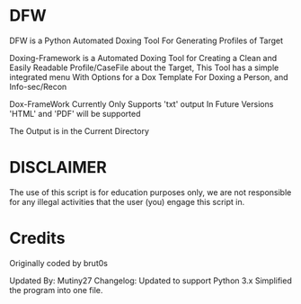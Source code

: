 ﻿# DFW

DFW is a Python Automated Doxing Tool For Generating Profiles of Target

Doxing-Framework is a Automated Doxing Tool for Creating a Clean and Easily Readable Profile/CaseFile about the Target, This Tool has a simple integrated menu With Options for a Dox Template For Doxing a Person, and Info-sec/Recon

Dox-FrameWork Currently Only Supports 'txt' output In Future Versions 'HTML' and 'PDF' will be supported

The Output is in the Current Directory

# DISCLAIMER

The use of this script is for education purposes only, we are not responsible for any illegal activities that the user (you) engage this script in.


# 	Credits
Originally coded by brut0s

Updated By: Mutiny27
Changelog:
Updated to support Python 3.x
Simplified the program into one file.
